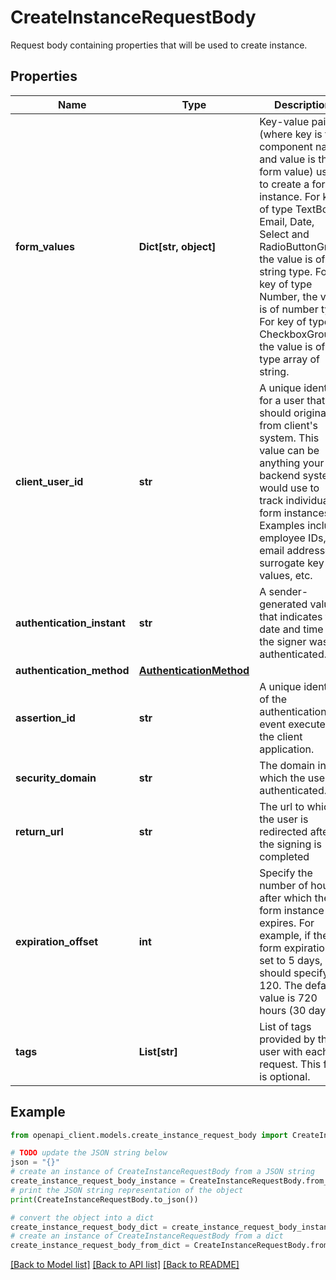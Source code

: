 # CreateInstanceRequestBody

Request body containing properties that will be used to create instance.

## Properties

Name | Type | Description | Notes
------------ | ------------- | ------------- | -------------
**form_values** | **Dict[str, object]** | Key-value pairs (where key is the component name and value is the form value) used to create a form instance. For key of type TextBox, Email, Date, Select and RadioButtonGroup the value is of string type. For key of type Number, the value is of number type. For key of type of CheckboxGroup, the value is of type array of string. | [optional] 
**client_user_id** | **str** | A unique identifier for a user that should originate from client&#39;s system. This value can be anything your backend system would use to track individual form instances. Examples include employee IDs, email addresses, surrogate key values, etc. | 
**authentication_instant** | **str** | A sender-generated value that indicates the date and time that the signer was authenticated. | [optional] 
**authentication_method** | [**AuthenticationMethod**](AuthenticationMethod.md) |  | [optional] 
**assertion_id** | **str** | A unique identifier of the authentication event executed by the client application. | [optional] 
**security_domain** | **str** | The domain in which the user authenticated. | [optional] 
**return_url** | **str** | The url to which the user is redirected after the signing is completed | [optional] 
**expiration_offset** | **int** | Specify the number of hours after which the form instance expires. For example, if the form expiration is set to 5 days, you should specify 120. The default value is 720 hours (30 days). | [optional] 
**tags** | **List[str]** | List of tags provided by the user with each request. This field is optional. | [optional] 

## Example

```python
from openapi_client.models.create_instance_request_body import CreateInstanceRequestBody

# TODO update the JSON string below
json = "{}"
# create an instance of CreateInstanceRequestBody from a JSON string
create_instance_request_body_instance = CreateInstanceRequestBody.from_json(json)
# print the JSON string representation of the object
print(CreateInstanceRequestBody.to_json())

# convert the object into a dict
create_instance_request_body_dict = create_instance_request_body_instance.to_dict()
# create an instance of CreateInstanceRequestBody from a dict
create_instance_request_body_from_dict = CreateInstanceRequestBody.from_dict(create_instance_request_body_dict)
```
[[Back to Model list]](../README.md#documentation-for-models) [[Back to API list]](../README.md#documentation-for-api-endpoints) [[Back to README]](../README.md)


